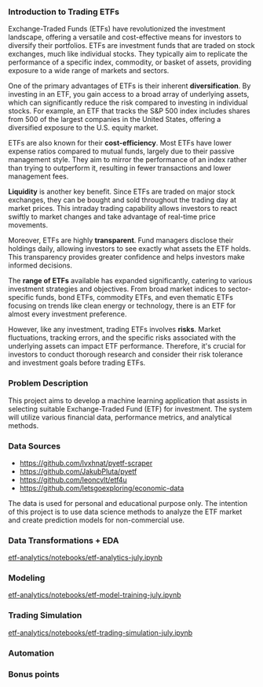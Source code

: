 ### Introduction to Trading ETFs

Exchange-Traded Funds (ETFs) have revolutionized the investment landscape, offering a versatile and cost-effective means for investors to diversify their portfolios. ETFs are investment funds that are traded on stock exchanges, much like individual stocks. They typically aim to replicate the performance of a specific index, commodity, or basket of assets, providing exposure to a wide range of markets and sectors.

One of the primary advantages of ETFs is their inherent **diversification**. By investing in an ETF, you gain access to a broad array of underlying assets, which can significantly reduce the risk compared to investing in individual stocks. For example, an ETF that tracks the S&P 500 index includes shares from 500 of the largest companies in the United States, offering a diversified exposure to the U.S. equity market.

ETFs are also known for their **cost-efficiency**. Most ETFs have lower expense ratios compared to mutual funds, largely due to their passive management style. They aim to mirror the performance of an index rather than trying to outperform it, resulting in fewer transactions and lower management fees.

**Liquidity** is another key benefit. Since ETFs are traded on major stock exchanges, they can be bought and sold throughout the trading day at market prices. This intraday trading capability allows investors to react swiftly to market changes and take advantage of real-time price movements.

Moreover, ETFs are highly **transparent**. Fund managers disclose their holdings daily, allowing investors to see exactly what assets the ETF holds. This transparency provides greater confidence and helps investors make informed decisions.

The **range of ETFs** available has expanded significantly, catering to various investment strategies and objectives. From broad market indices to sector-specific funds, bond ETFs, commodity ETFs, and even thematic ETFs focusing on trends like clean energy or technology, there is an ETF for almost every investment preference.

However, like any investment, trading ETFs involves **risks**. Market fluctuations, tracking errors, and the specific risks associated with the underlying assets can impact ETF performance. Therefore, it's crucial for investors to conduct thorough research and consider their risk tolerance and investment goals before trading ETFs.

### Problem Description

This project aims to develop a machine learning application that assists in selecting suitable Exchange-Traded Fund (ETF) for investment. The system will utilize various financial data, performance metrics, and analytical methods.

### Data Sources

* https://github.com/lvxhnat/pyetf-scraper
* https://github.com/JakubPluta/pyetf
* https://github.com/leoncvlt/etf4u
* https://github.com/letsgoexploring/economic-data

The data is used for personal and educational purpose only. The intention of this project is to use data science methods to analyze the ETF market and create prediction models for non-commercial use.

### Data Transformations + EDA

[etf-analytics/notebooks/etf-analytics-july.ipynb](https://github.com/bsenst/stock-markets-analytics-zoomcamp/blob/main/projects/etf-analytics/notebooks/etf-analytics-july.ipynb)

### Modeling

[etf-analytics/notebooks/etf-model-training-july.ipynb](https://github.com/bsenst/stock-markets-analytics-zoomcamp/blob/main/projects/etf-analytics/notebooks/etf-model-training-july.ipynb)

### Trading Simulation

[etf-analytics/notebooks/etf-trading-simulation-july.ipynb](https://github.com/bsenst/stock-markets-analytics-zoomcamp/blob/main/projects/etf-analytics/notebooks/etf-trading-simulation-july.ipynb)

### Automation 

### Bonus points
